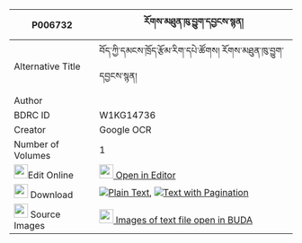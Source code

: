 |P006732|རོགས་མཐུན་ཁུ་བྱུག་དབྱངས་སྙན། 
| --- | --- 
|Alternative Title |བོད་ཀྱི་དམངས་ཁྲོད་རྩོམ་རིག་དཔེ་ཚོགས། རོགས་མཐུན་ཁུ་བྱུག་དབྱངས་སྙན།
|Author | 
|BDRC ID | W1KG14736
|Creator | Google OCR
|Number of Volumes| 1
|<img width="25" src="https://img.icons8.com/color/25/000000/edit-property.png">Edit Online| [<img width="25" src="https://avatars.githubusercontent.com/u/45091458?s=200&v=4"> Open in Editor](http://editor.openpecha.org/P006732)
|<img width="25" src="https://img.icons8.com/fluent/48/000000/download-2.png"/>  Download | [![](https://img.icons8.com/color/20/000000/txt.png)Plain Text](https://github.com/Openpecha/P006732/releases/download/v1/rok_tun_khujuk_yangnyen_plain_P006732.zip), [![](https://img.icons8.com/color/20/000000/txt.png)Text with Pagination](https://github.com/Openpecha/P006732/releases/download/v1/rok_tun_khujuk_yangnyen_pages_P006732.zip)
|<img width="25" src="https://img.icons8.com/plasticine/100/000000/pictures-folder.png"/>  Source Images | [<img width="25" src="https://library.bdrc.io/icons/BUDA-small.svg"> Images of text file open in BUDA](https://library.bdrc.io/show/bdr:W1KG14736)